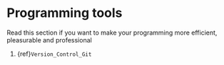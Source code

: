 # Programming tools

Read this section if you want to make your programming more efficient, pleasurable and professional

1. {ref}`Version_Control_Git`